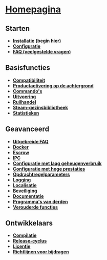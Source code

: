 # **[Homepagina](https://github.com/JustArchi/ArchiSteamFarm/wiki/Home-nl-BE)**

## Starten

* **[Installatie](https://github.com/JustArchi/ArchiSteamFarm/wiki/Setting-up-nl-BE)** **(begin hier)**
* **[Configuratie](https://github.com/JustArchi/ArchiSteamFarm/wiki/Configuration-nl-BE)**
* **[FAQ (veelgestelde vragen)](https://github.com/JustArchi/ArchiSteamFarm/wiki/FAQ-nl-BE)**

## Basisfuncties

* **[Compatibiliteit](https://github.com/JustArchi/ArchiSteamFarm/wiki/Compatibility-nl-BE)**
* **[Productactivering op de achtergrond](https://github.com/JustArchi/ArchiSteamFarm/wiki/Background-games-redeemer-nl-BE)**
* **[Commando's](https://github.com/JustArchi/ArchiSteamFarm/wiki/Commands-nl-BE)**
* **[Uitvoering](https://github.com/JustArchi/ArchiSteamFarm/wiki/Performance-nl-BE)**
* **[Ruilhandel](https://github.com/JustArchi/ArchiSteamFarm/wiki/Trading-nl-BE)**
* **[Steam-gezinsbibliotheek](https://github.com/JustArchi/ArchiSteamFarm/wiki/Steam-Family-Sharing-nl-BE)**
* **[Statistieken](https://github.com/JustArchi/ArchiSteamFarm/wiki/Statistics-nl-BE)**

## Geavanceerd

* **[Uitgebreide FAQ](https://github.com/JustArchi/ArchiSteamFarm/wiki/Extended-FAQ)**
* **[Docker](https://github.com/JustArchi/ArchiSteamFarm/wiki/Docker)**
* **[Escrow](https://github.com/JustArchi/ArchiSteamFarm/wiki/Escrow)**
* **[IPC](https://github.com/JustArchi/ArchiSteamFarm/wiki/IPC)**
* **[Configuratie met laag geheugenverbruik](https://github.com/JustArchi/ArchiSteamFarm/wiki/Low-memory-setup)**
* **[Configuratie met hoge prestaties](https://github.com/JustArchi/ArchiSteamFarm/wiki/High-performance-setup)**
* **[Opdrachtregelparameters](https://github.com/JustArchi/ArchiSteamFarm/wiki/Command-line-arguments)**
* **[Logging](https://github.com/JustArchi/ArchiSteamFarm/wiki/Logging)**
* **[Localisatie](https://github.com/JustArchi/ArchiSteamFarm/wiki/Localization)**
* **[Beveiliging](https://github.com/JustArchi/ArchiSteamFarm/wiki/Security)**
* **[Documentatie](https://github.com/JustArchi/ArchiSteamFarm/wiki/Documentation)**
* **[Programma's van derden](https://github.com/JustArchi/ArchiSteamFarm/wiki/Third-party-tools)**
* **[Verouderde functies](https://github.com/JustArchi/ArchiSteamFarm/wiki/Deprecation)**

## Ontwikkelaars

* **[Compilatie](https://github.com/JustArchi/ArchiSteamFarm/wiki/Compilation-nl-BE)**
* **[Release-cyclus](https://github.com/JustArchi/ArchiSteamFarm/wiki/Release-cycle-nl-BE)**
* **[Licentie](https://github.com/JustArchi/ArchiSteamFarm/wiki/License-nl-BE)**
* **[Richtlijnen voor bijdragen](https://github.com/JustArchi/ArchiSteamFarm/blob/master/.github/CONTRIBUTING.md)**